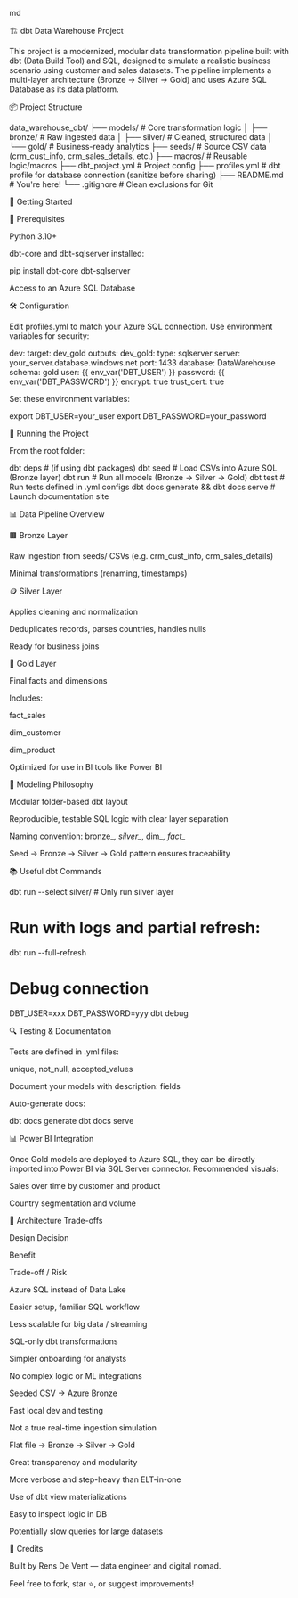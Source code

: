 md

🏗️ dbt Data Warehouse Project

This project is a modernized, modular data transformation pipeline built with dbt (Data Build Tool) and SQL, designed to simulate a realistic business scenario using customer and sales datasets. The pipeline implements a multi-layer architecture (Bronze → Silver → Gold) and uses Azure SQL Database as its data platform.

📦 Project Structure

data_warehouse_dbt/
├── models/                 # Core transformation logic
│   ├── bronze/            # Raw ingested data
│   ├── silver/            # Cleaned, structured data
│   └── gold/              # Business-ready analytics
├── seeds/                 # Source CSV data (crm_cust_info, crm_sales_details, etc.)
├── macros/                # Reusable logic/macros
├── dbt_project.yml        # Project config
├── profiles.yml           # dbt profile for database connection (sanitize before sharing)
├── README.md              # You're here!
└── .gitignore             # Clean exclusions for Git

🚀 Getting Started

🔧 Prerequisites

Python 3.10+

dbt-core and dbt-sqlserver installed:

pip install dbt-core dbt-sqlserver

Access to an Azure SQL Database

🛠️ Configuration

Edit profiles.yml to match your Azure SQL connection. Use environment variables for security:

dev:
  target: dev_gold
  outputs:
    dev_gold:
      type: sqlserver
      server: your_server.database.windows.net
      port: 1433
      database: DataWarehouse
      schema: gold
      user: {{ env_var('DBT_USER') }}
      password: {{ env_var('DBT_PASSWORD') }}
      encrypt: true
      trust_cert: true

Set these environment variables:

export DBT_USER=your_user
export DBT_PASSWORD=your_password

🧪 Running the Project

From the root folder:

dbt deps       # (if using dbt packages)
dbt seed       # Load CSVs into Azure SQL (Bronze layer)
dbt run        # Run all models (Bronze → Silver → Gold)
dbt test       # Run tests defined in .yml configs
dbt docs generate && dbt docs serve  # Launch documentation site

📊 Data Pipeline Overview

🟫 Bronze Layer

Raw ingestion from seeds/ CSVs (e.g. crm_cust_info, crm_sales_details)

Minimal transformations (renaming, timestamps)

🪙 Silver Layer

Applies cleaning and normalization

Deduplicates records, parses countries, handles nulls

Ready for business joins

🥇 Gold Layer

Final facts and dimensions

Includes:

fact_sales

dim_customer

dim_product

Optimized for use in BI tools like Power BI

📐 Modeling Philosophy

Modular folder-based dbt layout

Reproducible, testable SQL logic with clear layer separation

Naming convention: bronze_*, silver_*, dim_*, fact_*

Seed → Bronze → Silver → Gold pattern ensures traceability

📚 Useful dbt Commands

dbt run --select silver/       # Only run silver layer

# Run with logs and partial refresh:
dbt run --full-refresh

# Debug connection
DBT_USER=xxx DBT_PASSWORD=yyy dbt debug

🔍 Testing & Documentation

Tests are defined in .yml files:

unique, not_null, accepted_values

Document your models with description: fields

Auto-generate docs:

dbt docs generate
dbt docs serve

📊 Power BI Integration

Once Gold models are deployed to Azure SQL, they can be directly imported into Power BI via SQL Server connector.
Recommended visuals:

Sales over time by customer and product

Country segmentation and volume

🧠 Architecture Trade-offs

Design Decision

Benefit

Trade-off / Risk

Azure SQL instead of Data Lake

Easier setup, familiar SQL workflow

Less scalable for big data / streaming

SQL-only dbt transformations

Simpler onboarding for analysts

No complex logic or ML integrations

Seeded CSV → Azure Bronze

Fast local dev and testing

Not a true real-time ingestion simulation

Flat file → Bronze → Silver → Gold

Great transparency and modularity

More verbose and step-heavy than ELT-in-one

Use of dbt view materializations

Easy to inspect logic in DB

Potentially slow queries for large datasets

🙌 Credits

Built by Rens De Vent — data engineer and digital nomad.

Feel free to fork, star ⭐, or suggest improvements!

